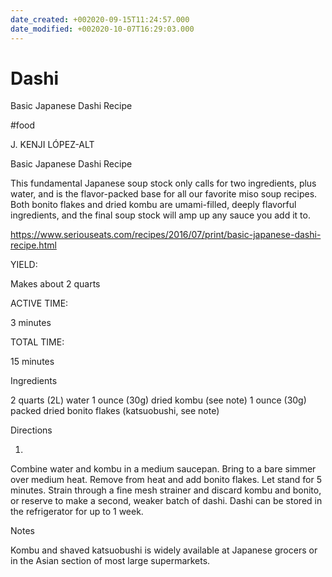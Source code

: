 ```yaml
---
date_created: +002020-09-15T11:24:57.000
date_modified: +002020-10-07T16:29:03.000
---
```


# Dashi

Basic Japanese Dashi Recipe

#food

J. KENJI LÓPEZ-ALT

Basic Japanese Dashi Recipe

This fundamental Japanese soup stock only calls for two ingredients, plus water, and is the flavor-packed base for all our favorite miso soup recipes. Both bonito flakes and dried kombu are umami-filled, deeply flavorful ingredients, and the final soup stock will amp up any sauce you add it to.

https://www.seriouseats.com/recipes/2016/07/print/basic-japanese-dashi-recipe.html

YIELD:

Makes about 2 quarts

ACTIVE TIME:

3 minutes

TOTAL TIME:

15 minutes

Ingredients

2 quarts (2L) water
1 ounce (30g) dried kombu (see note)
1 ounce (30g) packed dried bonito flakes (katsuobushi, see note)

Directions

1.

Combine water and kombu in a medium saucepan. Bring to a bare simmer over medium heat. Remove from heat and add bonito flakes. Let stand for 5 minutes. Strain through a fine mesh strainer and discard kombu and bonito, or reserve to make a second, weaker batch of dashi. Dashi can be stored in the refrigerator for up to 1 week.

Notes

Kombu and shaved katsuobushi is widely available at Japanese grocers or in the Asian section of most large supermarkets.
